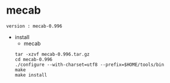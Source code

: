 # mecab
```
version : mecab-0.996
```
- install
  - mecab
  ```
  tar -xzvf mecab-0.996.tar.gz
  cd mecab-0.996
  ./configure --with-charset=utf8 --prefix=$HOME/tools/bin
  make
  make install
  ```
  
